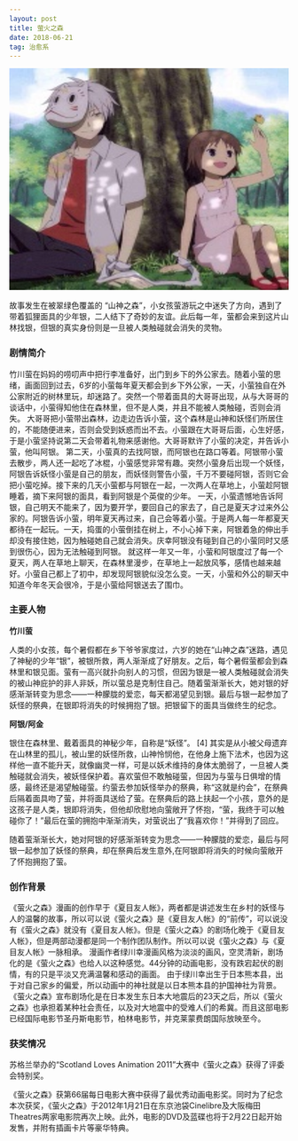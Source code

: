 ```yaml
---
layout: post
title: 萤火之森
date: 2018-06-21
tag: 治愈系
--- 
```


<img src="/images/posts/codeless/萤火之森.jpg" height="400" width="600"> 

故事发生在被翠绿色覆盖的 “山神之森”，小女孩萤游玩之中迷失了方向，遇到了带着狐狸面具的少年银，二人结下了奇妙的友谊。此后每一年，萤都会来到这片山林找银，但银的真实身份则是一旦被人类触碰就会消失的灵物。


### 剧情简介

竹川萤在妈妈的唠叨声中把行李准备好，出门到乡下的外公家去。随着小萤的思绪，画面回到过去，6岁的小萤每年夏天都会到乡下外公家，一天，小萤独自在外公家附近的树林里玩，却迷路了。突然一个带着面具的大哥哥出现，从与大哥哥的谈话中，小萤得知他住在森林里，但不是人类，并且不能被人类触碰，否则会消失。
大哥哥把小萤带出森林，边走边告诉小萤，这个森林是山神和妖怪们所居住的，不能随便进来，否则会受到妖惑而出不去。小萤跟在大哥哥后面，心生好感，于是小萤坚持说第二天会带着礼物来感谢他。大哥哥默许了小萤的决定，并告诉小萤，他叫阿银。
第二天，小萤真的去找阿银，而阿银也在路口等着。阿银带小萤去散步，两人还一起吃了冰棍，小萤感觉非常有趣。突然小萤身后出现一个妖怪，阿银告诉妖怪小萤是自己的朋友，而妖怪则警告小萤，千万不要碰阿银，否则它会把小萤吃掉。接下来的几天小萤都与阿银在一起，一次两人在草地上，小萤趁阿银睡着，摘下来阿银的面具，看到阿银是个英俊的少年。
一天，小萤遗憾地告诉阿银，自己明天不能来了，因为要开学，要回自己的家去了，自己是夏天才过来外公家的。阿银告诉小萤，明年夏天再过来，自己会等着小萤。于是两人每一年都夏天都待在一起玩。一天，捣蛋的小萤倒挂在树上，不小心掉下来，阿银着急的伸出手却没有接住她，因为触碰她自己就会消失。庆幸阿银没有碰到自己的小萤同时又感到很伤心，因为无法触碰到阿银。
就这样一年又一年，小萤和阿银度过了每一个夏天，两人在草地上聊天，在森林里漫步，在草地上一起放风筝，感情也越来越好。小萤自己都上了初中，却发现阿银貌似没怎么变。一天，小萤和外公的聊天中知道今年冬天会很冷，于是小萤给阿银送去了围巾。

### 主要人物    

**竹川萤**
 
人类的小女孩，每个暑假都在乡下爷爷家度过，六岁的她在“山神之森”迷路，遇见了神秘的少年“银”，被银所救，两人渐渐成了好朋友。之后，每个暑假萤都会到森林里和银见面。萤有一高兴就扑向别人的习惯，但因为银是一被人类触碰就会消失的被山神庇护的非人非妖，所以萤总是克制住自己。随着萤渐渐长大，她对银的好感渐渐转变为思念——一种朦胧的爱恋，每天都渴望见到银。最后与银一起参加了妖怪的祭典，在银即将消失的时候拥抱了银。把银留下的面具当做终生的纪念。

**阿银/阿金**

银住在森林里、戴着面具的神秘少年，自称是“妖怪”。 [4]  其实是从小被父母遗弃在山林里的孤儿，被山里的妖怪所救，山神怜悯他，在他身上施下法术，也因为这样他一直不能升天，就像幽灵一样，可是以妖术维持的身体太脆弱了，一旦被人类触碰就会消失，被妖怪保护着。喜欢萤但不敢触碰萤，但因为与萤与日俱增的情感，最终还是渴望触碰萤。约萤去参加妖怪举办的祭典，称“这就是约会”，在祭典后隔着面具吻了萤，并将面具送给了萤。在祭典后的路上扶起一个小孩，意外的是这孩子是人类，银即将消失，但他却欣慰地向萤敞开了怀抱，“萤，我终于可以触碰你了！”最后在萤的拥抱中渐渐消失，对萤说出了“我喜欢你！”并得到了回应。

随着萤渐渐长大，她对阿银的好感渐渐转变为思念——一种朦胧的爱恋，最后与阿银一起参加了妖怪的祭典，却在祭典后发生意外,在阿银即将消失的时候向萤敞开了怀抱拥抱了萤。

### 创作背景

《萤火之森》漫画的创作早于《夏目友人帐》，两者都是讲述发生在乡村的妖怪与人的温馨的故事，所以可以说《萤火之森》是《夏目友人帐》的“前传”，可以说没有《萤火之森》就没有《夏目友人帐》。但是《萤火之森》的剧场化晚于《夏目友人帐》，但是两部动漫都是同一个制作团队制作。所以可以说《萤火之森》与《夏目友人帐》一脉相承。
漫画作者绿川幸漫画风格为淡淡的画风，空灵清新，剧场化的是《萤火之森》也给人以这种感觉。44分钟的动画电影，没有跌宕起伏的剧情，有的只是平淡又充满温馨和感动的画面。
由于绿川幸出生于日本熊本县，出于对自己家乡的偏爱，所以动画中的神社就是以日本熊本县的护国神社为背景。
《萤火之森》宣布剧场化是在日本发生东日本大地震后的23天之后，所以《萤火之森》也承担着某种社会责任，以及对大地震中的受难人们的希冀。而且这部电影已经国际电影节圣丹斯电影节，柏林电影节，并克莱蒙费朗国际放映至今。

### 获奖情况

苏格兰举办的“Scotland Loves Animation 2011”大赛中《萤火之森》获得了评委会特别奖。

《萤火之森》获第66届每日电影大赛中获得了最优秀动画电影奖。同时为了纪念本次获奖，《萤火之森》于2012年1月21日在东京池袋Cinelibre及大阪梅田Theatres两家电影院再次上映。此外，电影的DVD及蓝碟也将于2月22日起开始发售，并附有插画卡片等豪华特典。









